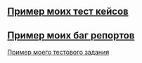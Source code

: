 [Пример моих тест кейсов](https://docs.google.com/spreadsheets/d/196P-z58yON846F_ue9TsMuNZJEQ9p75J2b-XxDCv7TI/edit?usp=sharing)
---
[Пример моих баг репортов](https://docs.google.com/spreadsheets/d/1csagmk8nheaOVNTccBUomEnPYQpFIkqtYCmxku0xNzo/edit?usp=sharing)
---
[Пример моего тестового задания](https://docs.google.com/spreadsheets/d/1vOTPijO4NnlwPLWinNfak78aGyZko1p_Ma-3l_nDDXg/edit?usp=sharing)